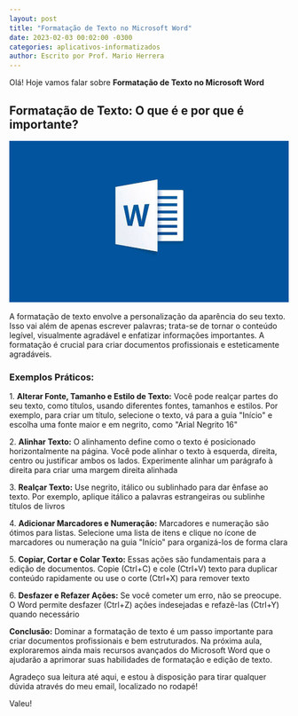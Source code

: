 ```yaml
---
layout: post
title: "Formatação de Texto no Microsoft Word"
date: 2023-02-03 00:02:00 -0300
categories: aplicativos-informatizados
author: Escrito por Prof. Mario Herrera
---
```


Olá! Hoje vamos falar sobre **Formatação de Texto no Microsoft Word**

## Formatação de Texto: O que é e por que é importante?


![](https://github.com/mariopuebla17/blog/blob/main/_images/202302/word1.jpg?raw=true)

A formatação de texto envolve a personalização da aparência do seu texto. Isso vai além de apenas escrever palavras; trata-se de tornar o conteúdo legível, visualmente agradável e enfatizar informações importantes. A formatação é crucial para criar documentos profissionais e esteticamente agradáveis.

### Exemplos Práticos:

1\. **Alterar Fonte, Tamanho e Estilo de Texto:** Você pode realçar partes do seu texto, como títulos, usando diferentes fontes, tamanhos e estilos. Por exemplo, para criar um título, selecione o texto, vá para a guia "Início" e escolha uma fonte maior e em negrito, como "Arial Negrito 16"  

2\. **Alinhar Texto:** O alinhamento define como o texto é posicionado horizontalmente na página. Você pode alinhar o texto à esquerda, direita, centro ou justificar ambos os lados. Experimente alinhar um parágrafo à direita para criar uma margem direita alinhada  

3\. **Realçar Texto:** Use negrito, itálico ou sublinhado para dar ênfase ao texto. Por exemplo, aplique itálico a palavras estrangeiras ou sublinhe títulos de livros  

4\. **Adicionar Marcadores e Numeração:** Marcadores e numeração são ótimos para listas. Selecione uma lista de itens e clique no ícone de marcadores ou numeração na guia "Início" para organizá-los de forma clara  

5\. **Copiar, Cortar e Colar Texto:** Essas ações são fundamentais para a edição de documentos. Copie (Ctrl+C) e cole (Ctrl+V) texto para duplicar conteúdo rapidamente ou use o corte (Ctrl+X) para remover texto  

6\. **Desfazer e Refazer Ações:** Se você cometer um erro, não se preocupe. O Word permite desfazer (Ctrl+Z) ações indesejadas e refazê-las (Ctrl+Y) quando necessário


**Conclusão:** Dominar a formatação de texto é um passo importante para criar documentos profissionais e bem estruturados. Na próxima aula, exploraremos ainda mais recursos avançados do Microsoft Word que o ajudarão a aprimorar suas habilidades de formatação e edição de texto.


Agradeço sua leitura até aqui, e estou à disposição para tirar qualquer dúvida através do meu email, localizado no rodapé!

Valeu!